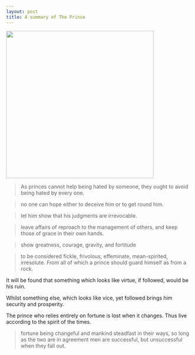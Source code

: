 ```yaml
---
layout: post
title: A summary of The Prince  
---
```


<img height="400" src="https://miro.medium.com/max/688/1*dXTprvEBtowXyaSCVtJSJA.jpeg" />


> As princes cannot help being hated by someone, they ought to avoid being hated by every one. 

> no one can hope either to deceive him or to get round him.

> let him show that his judgments are irrevocable.

>  leave affairs of reproach to the management of others, and keep those of grace in their own hands.

>  show greatness, courage, gravity, and fortitude

>  to be considered fickle, frivolous, effeminate, mean-spirited, irresolute. From all of which a prince should guard himself as from a rock.

It will be found that something which looks like virtue, if followed, would be his ruin.

Whilst something else, which looks like vice, yet followed brings him security and prosperity.

The prince who relies entirely on fortune is lost when it changes. Thus live according to the spirit of the times.

> fortune being changeful and mankind steadfast in their ways, so long as the two are in agreement men are successful, but unsuccessful when they fall out.
